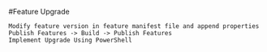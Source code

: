 ﻿#Feature Upgrade

	Modify feature version in feature manifest file and append properties
	Publish Features -> Build -> Publish Features
	Implement Upgrade Using PowerShell

